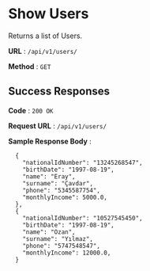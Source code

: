 # Show Users

Returns a list of Users.

**URL** : `/api/v1/users/`

**Method** : `GET`

## Success Responses

**Code** : `200 OK`

**Request URL** : `/api/v1/users/`

**Sample Response Body** :

```
  {
    "nationalIdNumber": "13245268547",
    "birthDate": "1997-08-19",
    "name": "Eray",
    "surname": "Çavdar",
    "phone": "5345587754",
    "monthlyIncome": 5000.0,
  },
  {
    "nationalIdNumber": "10527545450",
    "birthDate": "1997-08-19",
    "name": "Ozan",
    "surname": "Yılmaz",
    "phone": "5747548547",
    "monthlyIncome": 12000.0,
  }
```
